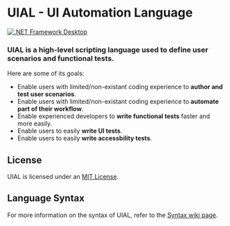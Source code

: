 # UIAL - UI Automation Language

[![.NET Framework Desktop](https://github.com/Remi05/scenarioscripting/workflows/.NET%20Framework%20Desktop/badge.svg)](https://github.com/Remi05/uial/actions)

### UIAL is a high-level scripting language used to define user scenarios and functional tests.

Here are some of its goals:
- Enable users with limited/non-existant coding experience to **author and test user scenarios**.
- Enable users with limited/non-existant coding experience to **automate part of their workflow**.
- Enable experienced developers to **write functional tests** faster and more easily.
- Enable users to easily **write UI tests**.
- Enable users to easily **write accessbility tests**.

## License

UIAL is licensed under an [MIT License](LICENSE.md).

## Language Syntax

For more information on the syntax of UIAL, refer to the [Syntax wiki page](https://github.com/Remi05/uial/wiki/Syntax).

